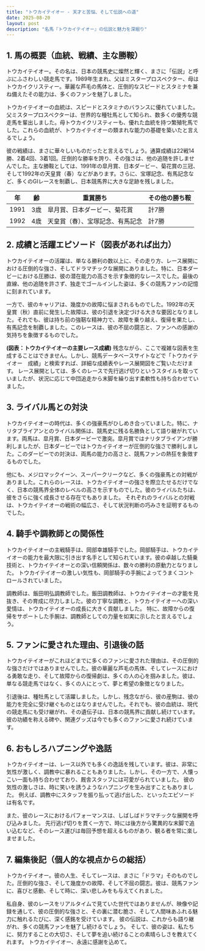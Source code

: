 ```yaml
---
title: "トウカイテイオー - 天才と苦悩、そして伝説への道"
date: 2025-08-20
layout: post
description: "名馬『トウカイテイオー』の伝説と魅力を深堀り"
---
```


## 1. 馬の概要（血統、戦績、主な勝鞍）

トウカイテイオー。その名は、日本の競馬史に燦然と輝く、まさに「伝説」と呼ぶにふさわしい競走馬です。1989年生まれ、父はミスタープロスペクター、母はトウカイクリスティー。華麗な芦毛の馬体と、圧倒的なスピードとスタミナを兼ね備えたその能力は、多くのファンを魅了しました。

トウカイテイオーの血統は、スピードとスタミナのバランスに優れていました。父ミスタープロスペクターは、世界的な種牡馬として知られ、数多くの優秀な競走馬を輩出しました。母トウカイクリスティーも、優れた血統を持つ繁殖牝馬でした。これらの血統が、トウカイテイオーの類まれな能力の基礎を築いたと言えるでしょう。

彼の戦績は、まさに華々しいものだったと言えるでしょう。通算成績は22戦14勝、2着4回、3着1回。圧倒的な勝率を誇り、その強さは、他の追随を許しませんでした。主な勝鞍としては、1991年の皐月賞、日本ダービー、菊花賞の三冠、そして1992年の天皇賞（春）などがあります。さらに、宝塚記念、有馬記念など、多くのGIレースを制覇し、日本競馬界に大きな足跡を残しました。

| 年 | 齢 | 重賞勝ち | その他の勝ち鞍 |
|---|---|---|---|
| 1991 | 3歳 | 皐月賞、日本ダービー、菊花賞 |  計7勝 |
| 1992 | 4歳 | 天皇賞（春）、宝塚記念、有馬記念 | 計7勝 |


## 2. 成績と活躍エピソード（図表があれば出力）


トウカイテイオーの活躍は、単なる勝利の数以上に、その走り方、レース展開における圧倒的な強さ、そしてドラマチックな展開にありました。特に、日本ダービーにおける圧勝は、彼の潜在能力の高さを示す象徴的なレースでした。最後の直線、他の追随を許さず、独走でゴールインした姿は、多くの競馬ファンの記憶に刻まれています。

一方で、彼のキャリアは、幾度かの故障に悩まされるものでした。1992年の天皇賞（秋）直前に発生した故障は、彼の引退を決定づける大きな要因となりました。それでも、彼は持ち前の強靭な精神力で、故障を乗り越え、復帰を果たし、有馬記念を制覇しました。このレースは、彼の不屈の闘志と、ファンへの感謝の気持ちを象徴するものでした。

**(図表：トウカイテイオーの主要レース成績)**  残念ながら、ここで複雑な図表を生成することはできません。しかし、競馬データベースサイトなどで「トウカイテイオー　成績」と検索すれば、詳細な成績表やレース展開図をご覧いただけます。  レース展開としては、多くのレースで先行逃げ切りというスタイルを取っていましたが、状況に応じて中団追走から末脚を繰り出す柔軟性も持ち合わせていました。


## 3. ライバル馬との対決


トウカイテイオーの時代は、多くの強豪馬がひしめき合っていました。特に、ナリタブライアンとのライバル関係は、競馬史に残る名勝負として語り継がれています。両馬は、皐月賞、日本ダービーで激突。皐月賞ではナリタブライアンが勝利しましたが、日本ダービーではトウカイテイオーが圧倒的な強さで勝利しました。このダービーでの対決は、両馬の能力の高さと、競馬ファンの熱狂を象徴するものでした。


他にも、メジロマックイーン、スーパークリークなど、多くの強豪馬との対戦がありました。これらのレースは、トウカイテイオーの強さを際立たせるだけでなく、日本の競馬界全体のレベルの高さを示すものでした。彼のライバルたちは、彼をさらに強く成長させる存在でもありました。  それぞれのライバルとの対戦は、トウカイテイオーの戦術の幅広さ、そして状況判断の巧みさを証明するものでした。


## 4. 騎手や調教師との関係性


トウカイテイオーの主戦騎手は、岡部幸雄騎手でした。岡部騎手は、トウカイテイオーの能力を最大限に引き出す名手として知られています。彼の卓越した騎乗技術と、トウカイテイオーとの深い信頼関係は、数々の勝利の原動力となりました。  トウカイテイオーの激しい気性も、岡部騎手の手腕によってうまくコントロールされていました。

調教師は、飯田明弘調教師でした。飯田調教師は、トウカイテイオーの才能を見抜き、その育成に尽力しました。彼の丁寧な調教と、トウカイテイオーへの深い愛情は、トウカイテイオーの成長に大きく貢献しました。  特に、故障からの復帰をサポートした手腕は、調教師としての力量を如実に示したと言えるでしょう。


## 5. ファンに愛された理由、引退後の話


トウカイテイオーがこれほどまでに多くのファンに愛された理由は、その圧倒的な強さだけではありませんでした。彼の華麗な芦毛の馬体、そしてレースにおける勇敢な走り、そして故障からの復帰劇は、多くの人の心を掴みました。彼は、単なる競走馬ではなく、多くの人にとって、夢と希望の象徴となりました。

引退後は、種牡馬として活躍しました。しかし、残念ながら、彼の産駒は、彼の能力を完全に受け継ぐものとはなりませんでした。それでも、彼の血統は、現代の競走馬にも受け継がれ、その遺伝子は、日本の競馬界に貢献し続けています。  彼の功績を称える碑や、関連グッズは今でも多くのファンに愛され続けています。


## 6. おもしろハプニングや逸話


トウカイテイオーは、レース以外でも多くの逸話を残しています。彼は、非常に気性が激しく、調教中に暴れることもありました。しかし、その一方で、人懐っこい一面も持ち合わせており、厩舎スタッフには可愛がられていました。  彼の気性の激しさは、時に笑いを誘うようなハプニングを生み出すこともありました。 例えば、調教中にスタッフを振り払って逃げ出した、といったエピソードは有名です。

また、彼のレースにおけるパフォーマンスは、しばしばドラマチックな展開を呼び込みました。  先行逃げ切りを貫く一方で、時には後方から驚異的な末脚で追い込むなど、そのレース運びは毎回予想を超えるものがあり、観る者を常に楽しませました。


## 7. 編集後記（個人的な視点からの総括）


トウカイテイオー。彼の人生、そしてレースは、まさに「ドラマ」そのものでした。圧倒的な強さ、そして幾度かの故障、そして不屈の闘志。彼は、競馬ファンに、喜びと感動、そして時に、深い悲しみをも与えてくれました。

私自身、彼のレースをリアルタイムで見ていた世代ではありませんが、映像や記録を通して、彼の圧倒的な強さと、その裏に潜む脆さ、そして人間味あふれる魅力に触れるたびに、深く感銘を受けています。  彼の伝説は、これからも語り継がれ、多くの競馬ファンを魅了し続けるでしょう。  そして、彼の姿は、私たちに、努力することの大切さ、そして夢を追い続けることの素晴らしさを教えてくれます。  トウカイテイオー、永遠に感謝を込めて。
